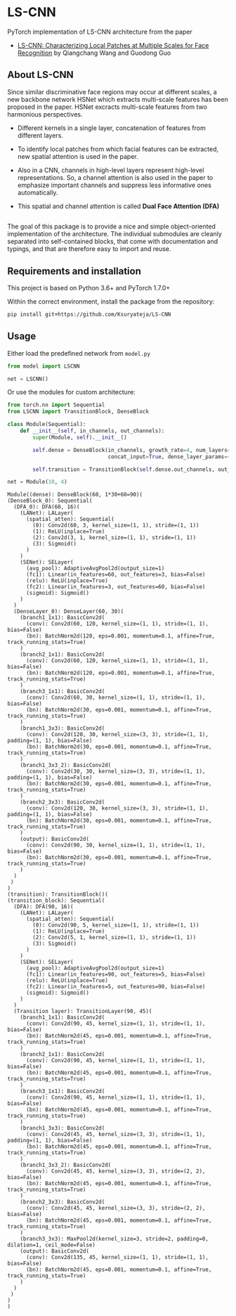 # LS-CNN
PyTorch implementation of LS-CNN architecture from the paper

 - [LS-CNN: Characterizing Local Patches at Multiple Scales for Face Recognition](https://ieeexplore.ieee.org/abstract/document/8865656) by Qiangchang Wang and Guodong Guo


## About LS-CNN
Since similar discriminative face regions may  occur at different scales, a new backbone network HSNet which extracts multi-scale features has been proposed in the paper.  HSNet excracts multi-scale features from two harmonious perspectives.

 - Different kernels in a single layer, concatenation of features from different layers.
 - To identify local patches from which facial features can be extracted, new spatial attention is used in the paper.
 
	 
 - Also in a CNN, channels in high-level layers represent high-level representations. So, a channel attention is also used in the paper to emphasize important channels and suppress less informative ones automatically.
 -   This spatial and channel attention is called **Dual Face Attention (DFA)**
##
The goal of this package is to provide a nice and simple object-oriented implementation of the architecture. The individual submodules are cleanly separated into self-contained blocks, that come with documentation and typings, and that are therefore easy to import and reuse.
## Requirements and installation
This project is based on Python 3.6+ and PyTorch 1.7.0+

Within the correct environment, install the package from the repository:
```bash
pip install git+https://github.com/Ksuryateja/LS-CNN	
```
## Usage
Either load the predefined network from `model.py`
```Python
from model import LSCNN

net = LSCNN()
```
Or use the modules for custom architecture:
```Python
from torch.nn import Sequential
from LSCNN import TransitionBlock, DenseBlock

class Module(Sequential):
    def __init__(self, in_channels, out_channels):
        super(Module, self).__init__()

        self.dense = DenseBlock(in_channels, growth_rate=4, num_layers=2,
                                concat_input=True, dense_layer_params={'dropout': 0.2})

        self.transition = TransitionBlock(self.dense.out_channels, out_channels)

net = Module(10, 4)
```
   

    Module((dense): DenseBlock(60, 1*30+60=90)(
    (DenseBlock_0): Sequential(
      (DFA_0): DFA(60, 16)(
        (LANet): LALayer(
          (spatial_atten): Sequential(
            (0): Conv2d(60, 3, kernel_size=(1, 1), stride=(1, 1))
            (1): ReLU(inplace=True)
            (2): Conv2d(3, 1, kernel_size=(1, 1), stride=(1, 1))
            (3): Sigmoid()
          )
        )
        (SENet): SELayer(
          (avg_pool): AdaptiveAvgPool2d(output_size=1)
          (fc1): Linear(in_features=60, out_features=3, bias=False)
          (relu): ReLU(inplace=True)
          (fc2): Linear(in_features=3, out_features=60, bias=False)
          (sigmoid): Sigmoid()
        )
      )
      (DenseLayer_0): DenseLayer(60, 30)(
        (branch1_1x1): BasicConv2d(
          (conv): Conv2d(60, 120, kernel_size=(1, 1), stride=(1, 1), bias=False)
          (bn): BatchNorm2d(120, eps=0.001, momentum=0.1, affine=True, track_running_stats=True)
        )
        (branch2_1x1): BasicConv2d(
          (conv): Conv2d(60, 120, kernel_size=(1, 1), stride=(1, 1), bias=False)
          (bn): BatchNorm2d(120, eps=0.001, momentum=0.1, affine=True, track_running_stats=True)
        )
        (branch3_1x1): BasicConv2d(
          (conv): Conv2d(60, 30, kernel_size=(1, 1), stride=(1, 1), bias=False)
          (bn): BatchNorm2d(30, eps=0.001, momentum=0.1, affine=True, track_running_stats=True)
        )
        (branch1_3x3): BasicConv2d(
          (conv): Conv2d(120, 30, kernel_size=(3, 3), stride=(1, 1), padding=(1, 1), bias=False)
          (bn): BatchNorm2d(30, eps=0.001, momentum=0.1, affine=True, track_running_stats=True)
        )
        (branch1_3x3_2): BasicConv2d(
          (conv): Conv2d(30, 30, kernel_size=(3, 3), stride=(1, 1), padding=(1, 1), bias=False)
          (bn): BatchNorm2d(30, eps=0.001, momentum=0.1, affine=True, track_running_stats=True)
        )
        (branch2_3x3): BasicConv2d(
          (conv): Conv2d(120, 30, kernel_size=(3, 3), stride=(1, 1), padding=(1, 1), bias=False)
          (bn): BatchNorm2d(30, eps=0.001, momentum=0.1, affine=True, track_running_stats=True)
        )
        (output): BasicConv2d(
          (conv): Conv2d(90, 30, kernel_size=(1, 1), stride=(1, 1), bias=False)
          (bn): BatchNorm2d(30, eps=0.001, momentum=0.1, affine=True, track_running_stats=True)
        )
      )
     )
    )
    (transition): TransitionBlock()(
    (transition_block): Sequential(
      (DFA): DFA(90, 16)(
        (LANet): LALayer(
          (spatial_atten): Sequential(
            (0): Conv2d(90, 5, kernel_size=(1, 1), stride=(1, 1))
            (1): ReLU(inplace=True)
            (2): Conv2d(5, 1, kernel_size=(1, 1), stride=(1, 1))
            (3): Sigmoid()
          )
        )
        (SENet): SELayer(
          (avg_pool): AdaptiveAvgPool2d(output_size=1)
          (fc1): Linear(in_features=90, out_features=5, bias=False)
          (relu): ReLU(inplace=True)
          (fc2): Linear(in_features=5, out_features=90, bias=False)
          (sigmoid): Sigmoid()
        )
      )
      (Transition layer): TransitionLayer(90, 45)(
        (branch1_1x1): BasicConv2d(
          (conv): Conv2d(90, 45, kernel_size=(1, 1), stride=(1, 1), bias=False)
          (bn): BatchNorm2d(45, eps=0.001, momentum=0.1, affine=True, track_running_stats=True)
        )
        (branch2_1x1): BasicConv2d(
          (conv): Conv2d(90, 45, kernel_size=(1, 1), stride=(1, 1), bias=False)
          (bn): BatchNorm2d(45, eps=0.001, momentum=0.1, affine=True, track_running_stats=True)
        )
        (branch3_1x1): BasicConv2d(
          (conv): Conv2d(90, 45, kernel_size=(1, 1), stride=(1, 1), bias=False)
          (bn): BatchNorm2d(45, eps=0.001, momentum=0.1, affine=True, track_running_stats=True)
        )
        (branch1_3x3): BasicConv2d(
          (conv): Conv2d(45, 45, kernel_size=(3, 3), stride=(1, 1), padding=(1, 1), bias=False)
          (bn): BatchNorm2d(45, eps=0.001, momentum=0.1, affine=True, track_running_stats=True)
        )
        (branch1_3x3_2): BasicConv2d(
          (conv): Conv2d(45, 45, kernel_size=(3, 3), stride=(2, 2), bias=False)
          (bn): BatchNorm2d(45, eps=0.001, momentum=0.1, affine=True, track_running_stats=True)
        )
        (branch2_3x3): BasicConv2d(
          (conv): Conv2d(45, 45, kernel_size=(3, 3), stride=(2, 2), bias=False)
          (bn): BatchNorm2d(45, eps=0.001, momentum=0.1, affine=True, track_running_stats=True)
        )
        (branch3_3x3): MaxPool2d(kernel_size=3, stride=2, padding=0, dilation=1, ceil_mode=False)
        (output): BasicConv2d(
          (conv): Conv2d(135, 45, kernel_size=(1, 1), stride=(1, 1), bias=False)
          (bn): BatchNorm2d(45, eps=0.001, momentum=0.1, affine=True, track_running_stats=True)
        )
      )
     ) 
    )
    )

